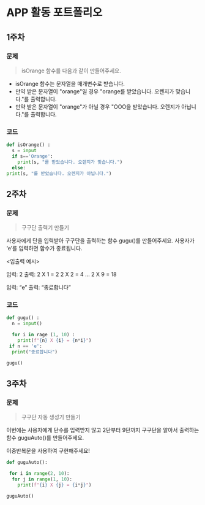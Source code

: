 # APP 활동 포트폴리오

## 1주차

### 문제

> isOrange 함수를 다음과 같이 만들어주세요.

- isOrange 함수는 문자열을 매개변수로 받습니다.
- 만약 받은 문자열이 "orange"일 경우 "orange를 받았습니다. 오렌지가 맞습니다."를 출력합니다.
- 만약 받은 문자열이 "orange"가 아닐 경우 "OOO을 받았습니다. 오렌지가 아닙니다."를 출력합니다.

### 코드

```python
def isOrange() :
  s = input
  if s=='Orange':
    print(s, "를 받았습니다. 오렌지가 맞습니다.")
  else:
print(s, "를 받았습니다. 오렌지가 아닙니다.")
```

## 2주차

### 문제

> 구구단 출력기 만들기

사용자에게 단을 입력받아 구구단을 출력하는 함수 gugu()를 만들어주세요. 사용자가 ‘e’를 입력하면 함수가 종료됩니다.

<입출력 예시>

입력: 2
출력:
2 X 1 = 2
2 X 2 = 4
…
2 X 9 = 18

입력: “e”
출력: “종료합니다”

### 코드

```python
def gugu() :
  n = input()

  for i in rage (1, 10) :
    print(f"{n} X {i} = {n*i}")
 if n == 'e':
  print("종료합니다")

gugu()
```

## 3주차

### 문제

> 구구단 자동 생성기 만들기

이번에는 사용자에게 단수를 입력받지 않고 2단부터 9단까지 구구단을 알아서 출력하는 함수 guguAuto()를 만들어주세요.

이중반복문을 사용하여 구현해주세요!

```python
def guguAuto():

 for i in range(2, 10):
  for j in range(1, 10):
    print(f"{i} X {j} = {i*j}")

guguAuto()
```
